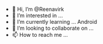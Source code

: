 - 👋 Hi, I’m @Reenavirk
- 👀 I’m interested in ...
- 🌱 I’m currently learning ... Android
- 💞️ I’m looking to collaborate on ...
- 📫 How to reach me ...

<!---
Reenavirk/Reenavirk is a ✨ special ✨ repository because its `README.md` (this file) appears on your GitHub profile.
You can click the Preview link to take a look at your changes.
--->
